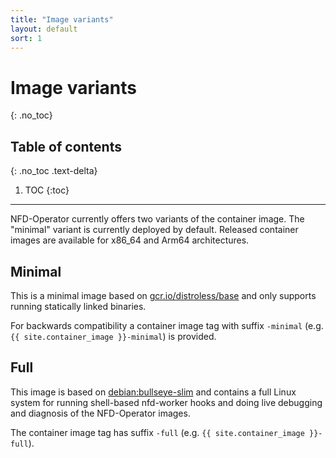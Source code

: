 ```yaml
---
title: "Image variants"
layout: default
sort: 1
---
```


# Image variants
{: .no_toc}

## Table of contents
{: .no_toc .text-delta}

1. TOC
{:toc}

---

NFD-Operator currently offers two variants of the container image. The "minimal" variant is
currently deployed by default. Released container images are available for
x86_64 and Arm64 architectures.

## Minimal

This is a minimal image based on
[gcr.io/distroless/base](https://github.com/GoogleContainerTools/distroless/blob/master/base/README.md)
and only supports running statically linked binaries.

For backwards compatibility a container image tag with suffix `-minimal`
(e.g. `{{ site.container_image }}-minimal`) is provided.

## Full

This image is based on [debian:bullseye-slim](https://hub.docker.com/_/debian)
and contains a full Linux system for running shell-based nfd-worker hooks and
doing live debugging and diagnosis of the NFD-Operator images.

The container image tag has suffix `-full`
(e.g. `{{ site.container_image }}-full`).